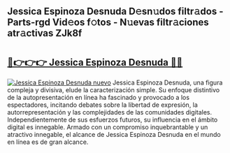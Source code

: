 ## Jessica Espinoza Desnuda D𝚎sn𝚞dos filtr𝚊dos - Parts-rgd Vid𝚎os f𝚘tos - N𝚞evas filtr𝚊ciones atr𝚊ctivas ZJk8f

# <h2><a href="http://mb8fos.tromn.icu/?c=Jessica+Espinoza+Desnuda">🔗👉👉👉 Jessica Espinoza Desnuda 🔗🔗</a></h2>

[![Jessica Espinoza Desnuda nuevo](https://i.imgur.com/pEAQMta.gif)](http://mb8fos.tromn.icu/?c=Jessica+Espinoza+Desnuda)
Jessica Espinoza Desnuda, una figura compleja y divisiva, elude la caracterización simple. Su enfoque distintivo de la autopresentación en línea ha fascinado y provocado a los espectadores, incitando debates sobre la libertad de expresión, la autorrepresentación y las complejidades de las comunidades digitales. Independientemente de sus esfuerzos futuros, su influencia en el ámbito digital es innegable. Armado con un compromiso inquebrantable y un atractivo innegable, el alcance de Jessica Espinoza Desnuda en el mundo en línea es de gran alcance.
